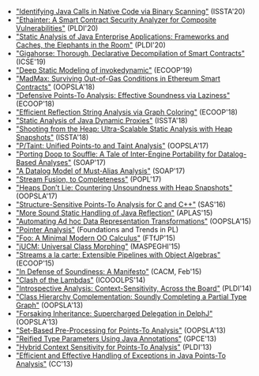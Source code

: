 * ["Identifying Java Calls in Native Code via Binary Scanning"](https://gfour.github.io/files/native-scanner-issta2020.pdf) (ISSTA'20)
* ["Ethainter: A Smart Contract Security Analyzer for Composite Vulnerabilities"](https://yanniss.github.io/ethainter-pldi20-draft.pdf) (PLDI'20)
* ["Static Analysis of Java Enterprise Applications: Frameworks and Caches, the Elephants in the Room"](https://yanniss.github.io/enterprise-pldi20-draft.pdf) (PLDI'20)
* ["Gigahorse: Thorough, Declarative Decompilation of Smart Contracts"](http://yanniss.github.io/gigahorse-icse19.pdf) (ICSE'19)
* ["Deep Static Modeling of invokedynamic"](http://yanniss.github.io/invokedynamic-ecoop19-preprint.pdf) (ECOOP'19)
* ["MadMax: Surviving Out-of-Gas Conditions in Ethereum Smart Contracts"](http://yanniss.github.io/eth-oopsla18.pdf) (OOPSLA'18)
* ["Defensive Points-To Analysis: Effective Soundness via Laziness"](http://yanniss.github.io/ecoop18-sound-may-preprint.pdf) (ECOOP'18)
* ["Efficient Reflection String Analysis via Graph Coloring"](http://yanniss.github.io/ecoop18-string-coloring-preprint.pdf) (ECOOP'18)
* ["Static Analysis of Java Dynamic Proxies"](http://yanniss.github.io/issta18-dynamic-proxies-preprint.pdf) (ISSTA'18)
* ["Shooting from the Heap: Ultra-Scalable Static Analysis with Heap Snapshots"](http://yanniss.github.io/issta18-featherweight-preprint.pdf) (ISSTA'18)
* ["P/Taint: Unified Points-to and Taint Analysis"](https://yanniss.github.io/ptaint-oopsla17.pdf) (OOPSLA'17)
* ["Porting Doop to Souffle: A Tale of Inter-Engine Portability for Datalog-Based Analyses"](https://yanniss.github.io/doop2souffle-soap17.pdf) (SOAP'17)
* ["A Datalog Model of Must-Alias Analysis"](https://yanniss.github.io/must-alias-soap17.pdf) (SOAP'17)
* ["Stream Fusion, to Completeness"](https://yanniss.github.io/streams-popl17.pdf) (POPL'17)
* ["Heaps Don’t Lie: Countering Unsoundness with Heap Snapshots"](http://yanniss.github.io/heapdl-oopsla17.pdf) (OOPSLA'17)
* ["Structure-Sensitive Points-To Analysis for C and C++"](http://yanniss.github.io/cclyzer-sas16.pdf) (SAS'16)
* ["More Sound Static Handling of Java Reflection"](http://yanniss.github.io/reflection-aplas15.pdf) (APLAS'15)
* ["Automating Ad hoc Data Representation Transformations"](http://yanniss.github.io/adrt-oopsla15.pdf) (OOPSLA'15)
* ["Pointer Analysis"](http://yanniss.github.io/points-to-tutorial15.pdf) (Foundations and Trends in PL)
* ["Foo: A Minimal Modern OO Calculus"](http://yanniss.github.io/foo-ftfjp15.pdf) (FTfJP'15)
* ["jUCM: Universal Class Morphing"](http://yanniss.github.io/jucm-maspeghi15.pdf) (MASPEGHI'15)
* ["Streams a la carte: Extensible Pipelines with Object Algebras"](http://yanniss.github.io/algebras-ecoop15.pdf) (ECOOP'15)
* ["In Defense of Soundiness: A Manifesto"](http://yanniss.github.io/Soundiness-CACM.pdf) (CACM, Feb'15)
* ["Clash of the Lambdas"](http://yanniss.github.io/lambdas-icooolps14.pdf) (ICOOOLPS'14)
* ["Introspective Analysis: Context-Sensitivity, Across the Board"](http://yanniss.github.io/introspective-pldi14.pdf) (PLDI'14)
* ["Class Hierarchy Complementation: Soundly Completing a Partial Type Graph"](http://yanniss.github.io/jphantom-oopsla13.pdf) (OOPSLA'13)
* ["Forsaking Inheritance: Supercharged Delegation in DelphJ"](http://yanniss.github.io/delphj-oopsla13.pdf) (OOPSLA'13)
* ["Set-Based Pre-Processing for Points-To Analysis"](http://yanniss.github.io/set-based-oopsla13.pdf) (OOPSLA'13)
* ["Reified Type Parameters Using Java Annotations"](http://yanniss.github.io/reified-gpce13.pdf) (GPCE'13)
* ["Hybrid Context Sensitivity for Points-To Analysis"](http://yanniss.github.io/hybrid-context-pldi13.pdf) (PLDI'13)
* ["Efficient and Effective Handling of Exceptions in Java Points-To Analysis"](http://yanniss.github.io/cc13-exceptions.pdf) (CC'13)

